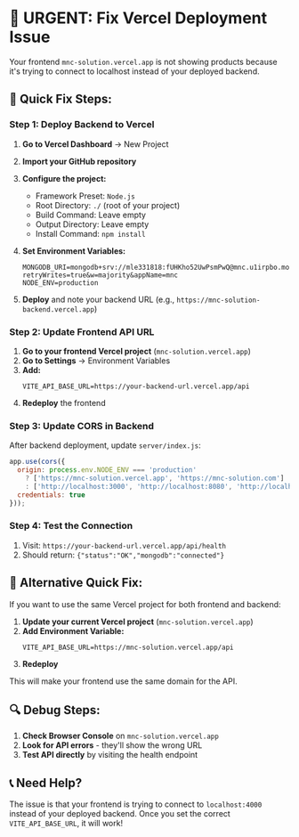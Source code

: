# 🚨 URGENT: Fix Vercel Deployment Issue

Your frontend `mnc-solution.vercel.app` is not showing products because it's trying to connect to localhost instead of your deployed backend.

## 🔧 Quick Fix Steps:

### Step 1: Deploy Backend to Vercel

1. **Go to Vercel Dashboard** → New Project
2. **Import your GitHub repository**
3. **Configure the project:**
   - Framework Preset: `Node.js`
   - Root Directory: `./` (root of your project)
   - Build Command: Leave empty
   - Output Directory: Leave empty
   - Install Command: `npm install`

4. **Set Environment Variables:**
   ```
   MONGODB_URI=mongodb+srv://mle331818:fUHKho52UwPsmPwQ@mnc.u1irpbo.mongodb.net/?retryWrites=true&w=majority&appName=mnc
   NODE_ENV=production
   ```

5. **Deploy** and note your backend URL (e.g., `https://mnc-solution-backend.vercel.app`)

### Step 2: Update Frontend API URL

1. **Go to your frontend Vercel project** (`mnc-solution.vercel.app`)
2. **Go to Settings** → Environment Variables
3. **Add:**
   ```
   VITE_API_BASE_URL=https://your-backend-url.vercel.app/api
   ```
4. **Redeploy** the frontend

### Step 3: Update CORS in Backend

After backend deployment, update `server/index.js`:

```javascript
app.use(cors({
  origin: process.env.NODE_ENV === 'production' 
    ? ['https://mnc-solution.vercel.app', 'https://mnc-solution.com']
    : ['http://localhost:3000', 'http://localhost:8080', 'http://localhost:8081'],
  credentials: true
}));
```

### Step 4: Test the Connection

1. Visit: `https://your-backend-url.vercel.app/api/health`
2. Should return: `{"status":"OK","mongodb":"connected"}`

## 🚨 Alternative Quick Fix:

If you want to use the same Vercel project for both frontend and backend:

1. **Update your current Vercel project** (`mnc-solution.vercel.app`)
2. **Add Environment Variable:**
   ```
   VITE_API_BASE_URL=https://mnc-solution.vercel.app/api
   ```
3. **Redeploy**

This will make your frontend use the same domain for the API.

## 🔍 Debug Steps:

1. **Check Browser Console** on `mnc-solution.vercel.app`
2. **Look for API errors** - they'll show the wrong URL
3. **Test API directly** by visiting the health endpoint

## 📞 Need Help?

The issue is that your frontend is trying to connect to `localhost:4000` instead of your deployed backend. Once you set the correct `VITE_API_BASE_URL`, it will work! 